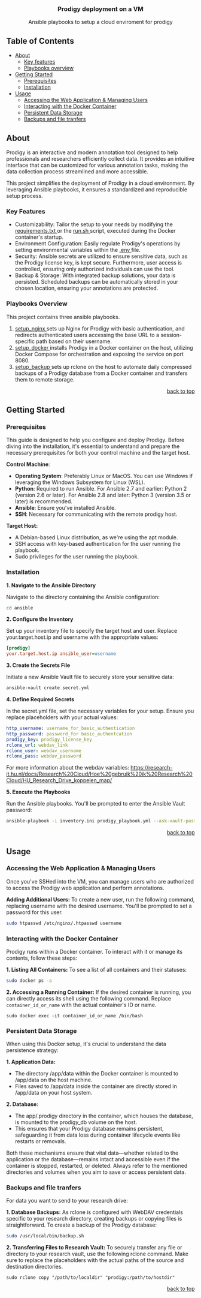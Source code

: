 <div align="center">

  <h3 align="center">Prodigy deployment on a VM</h3>

  <p align="center">
    Ansible playbooks to setup a cloud enviroment for prodigy
  </p>
</div>

##  Table of Contents

- [ About ](#-about-)
  - [Key features](#Key-features)
  - [Playbooks overview](#Playbooks-Overview)
- [ Getting Started ](#-getting-started-)
  - [Prerequisites](#prerequisites)
  - [Installation](#installing)
- [ Usage ](#-usage-)
  - [Accessing the Web Application & Managing Users](#Accessing-the-Web-Application-&-Managing-Users)
  - [Interacting with the Docker Container](#Interacting-with-the-Docker-Container)
  - [Persistent Data Storage](#Persistent-Data-Storage)
  - [Backups and file tranfers](#Backups-and-file-tranfers)

##  About <a name = "about"></a>

Prodigy is an interactive and modern annotation tool designed to help professionals and researchers efficiently collect data. It provides an intuitive interface that can be customized for various annotation tasks, making the data collection process streamlined and more accessible.

This project simplifies the deployment of Prodigy in a cloud environment. By leveraging Ansible playbooks, it ensures a standardized and reproducible setup process.

### Key Features

- Customizability: Tailor the setup to your needs by modifying the [ requirements.txt ](requirements.txt) or the [ run.sh ](run.sh) script, executed during the Docker container's startup.
- Environment Configuration: Easily regulate Prodigy's operations by setting environmental variables within the [ .env ](.env) file.
- Security: Ansible secrets are utilized to ensure sensitive data, such as the Prodigy license key, is kept secure. Furthermore, user access is controlled, ensuring only authorized individuals can use the tool.
- Backup & Storage: With integrated backup solutions, your data is persisted. Scheduled backups can be automatically stored in your chosen location, ensuring your annotations are protected.

### Playbooks Overview

This project contains three ansible playbooks.

1. [ setup_nginx ](ansible/setup_nginx.yml) sets up Nginx for Prodigy with basic authentication, and redirects authenticated users accessing the base URL to a session-specific path based on their username.
2. [ setup_docker ](ansible/setup_docker.yml) installs Prodigy in a Docker container on the host, utilizing Docker Compose for orchestration and exposing the service on port 8080.
3. [ setup_backup ](ansible/setup_backup.yml) sets up rclone on the host to automate daily compressed backups of a Prodigy database from a Docker container and transfers them to remote storage.

<p align="right"><a href="#readme-top">back to top</a></p>


## Getting Started <a name = "functions"></a>

### Prerequisites

This guide is designed to help you configure and deploy Prodigy. Before diving into the installation, it's essential to understand and prepare the necessary prerequisites for both your control machine and the target host.

__Control Machine__:

  - __Operating System__: Preferably Linux or MacOS. You can use Windows if leveraging the Windows Subsystem for Linux (WSL).
  - __Python__: Required to run Ansible.
        For Ansible 2.7 and earlier: Python 2 (version 2.6 or later).
        For Ansible 2.8 and later: Python 3 (version 3.5 or later) is recommended.
  - __Ansible__: Ensure you've installed Ansible.
  - __SSH__: Necessary for communicating with the remote prodigy host.

__Target Host:__

  - A Debian-based Linux distribution, as we're using the apt module.
  - SSH access with key-based authentication for the user running the playbook.
  - Sudo privileges for the user running the playbook.

### Installation

__1. Navigate to the Ansible Directory__

Navigate to the directory containing the Ansible configuration:
``` bash
cd ansible
```

__2. Configure the Inventory__

Set up your inventory file to specify the target host and user. Replace your.target.host.ip and username with the appropriate values:
``` ini
[prodigy]
your.target.host.ip ansible_user=username
```

__3. Create the Secrets File__

Initiate a new Ansible Vault file to securely store your sensitive data:
``` bash
ansible-vault create secret.yml
```

__4. Define Required Secrets__

In the secret.yml file, set the necessary variables for your setup. Ensure you replace placeholders with your actual values:
``` yml
http_username: username_for_basic_authentication
http_password: password_for basic_authentcation
prodigy_key: prodigy_license_key
rclone_url: webdav_link 
rclone_user: webdav_username
rclone_pass: webdav_password
```
For more information about the webdav variables: 
https://research-it.hu.nl/docs/Research%20Cloud/Hoe%20gebruik%20ik%20Research%20Cloud/HU_Research_Drive_koppelen_map/  

__5. Execute the Playbooks__

Run the Ansible playbooks. You'll be prompted to enter the Ansible Vault password:
``` bash
ansible-playbook -i inventory.ini prodigy_playbook.yml --ask-vault-pass
```

<p align="right"><a href="#readme-top">back to top</a></p>

## Usage <a name="time_line"></a>

### Accessing the Web Application & Managing Users

Once you've SSHed into the VM, you can manage users who are authorized to access the Prodigy web application and perform annotations.

__Adding Additional Users:__
To create a new user, run the following command, replacing username with the desired username. You'll be prompted to set a password for this user.

  ``` bash
  sudo htpasswd /etc/nginx/.htpasswd username
  ```

### Interacting with the Docker Container

Prodigy runs within a Docker container. To interact with it or manage its contents, follow these steps:

__1. Listing All Containers:__
To see a list of all containers and their statuses:
``` bash
sudo docker ps -a
```

__2. Accessing a Running Container:__
If the desired container is running, you can directly access its shell using the following command. Replace `container_id_or_name` with the actual container's ID or name.
```
sudo docker exec -it container_id_or_name /bin/bash
```

### Persistent Data Storage

When using this Docker setup, it's crucial to understand the data persistence strategy:

__1. Application Data:__
- The directory /app/data within the Docker container is mounted to /app/data  on the host machine.
- Files saved to /app/data inside the container are directly stored in /app/data on your host system.

__2. Database:__
- The app/.prodigy directory in the container, which houses the database, is mounted to the prodigy_db volume on the host.
- This ensures that your Prodigy database remains persistent, safeguarding it from data loss during container lifecycle events like restarts or removals.

Both these mechanisms ensure that vital data—whether related to the application or the database—remains intact and accessible even if the container is stopped, restarted, or deleted. Always refer to the mentioned directories and volumes when you aim to save or access persistent data.

### Backups and file tranfers

For data you want to send to your research drive:

__1. Database Backups:__
As rclone is configured with WebDAV credentials specific to your research directory, creating backups or copying files is straightforward. To create a backup of the Prodigy database:

``` bash
sudo /usr/local/bin/backup.sh
```
__2. Transferring Files to Research Vault:__
To securely transfer any file or directory to your research vault, use the following rclone command. Make sure to replace the placeholders with the actual paths of the source and destination directories.

```
sudo rclone copy "/path/to/localdir" "prodigy:/path/to/hostdir"
```

<p align="right"><a href="#readme-top">back to top</a></p>